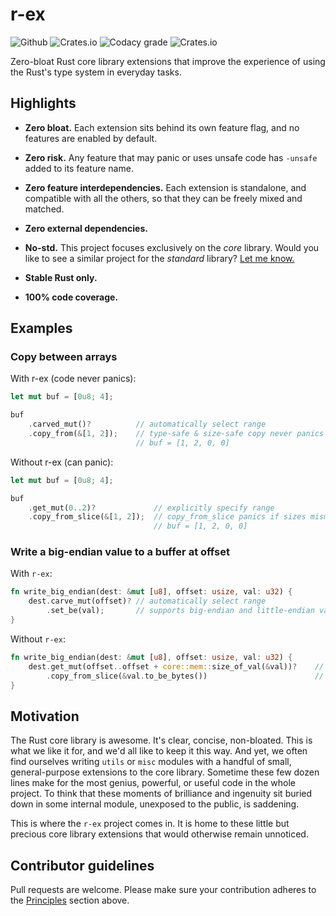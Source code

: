 # r-ex 

![Github](https://img.shields.io/badge/github-pradt2/r_ex-8da0cb?style=flat-square&labelColor=555555&logo=github")
![Crates.io](https://img.shields.io/crates/v/r-ex.svg?style=flat-square&color=fc8d62&logo=rust)
![Codacy grade](https://img.shields.io/codacy/grade/d36aaf2cf1104df5b6f6c5a87f0086c4?style=flat-square)
![Crates.io](https://img.shields.io/crates/l/r-ex?style=flat-square)

Zero-bloat Rust core library extensions that improve the experience 
of using the Rust's type system in everyday tasks.

## Highlights

 - **Zero bloat.** Each extension sits behind its own feature flag,
and no features are enabled by default.

 - **Zero risk.** Any feature that may panic or uses unsafe code has
`-unsafe` added to its feature name.

 - **Zero feature interdependencies.** Each extension is standalone,
and compatible with all the others, so that they can be freely mixed and matched.

 - **Zero external dependencies.**

 - **No-std.** This project focuses exclusively on the _core_ library.
Would you like to see a similar project for the _standard_ library? [Let me know.](https://github.com/pradt2/r-ex/issues/new)

 - **Stable Rust only.**

 - **100% code coverage.**

## Examples

### Copy between arrays

With r-ex (code never panics):

```rust
let mut buf = [0u8; 4];

buf
    .carved_mut()?          // automatically select range
    .copy_from(&[1, 2]);    // type-safe & size-safe copy never panics
                            // buf = [1, 2, 0, 0]
```

Without r-ex (can panic):
```rust
let mut buf = [0u8; 4];

buf
    .get_mut(0..2)?             // explicitly specify range
    .copy_from_slice(&[1, 2]);  // copy_from_slice panics if sizes mismatch
                                // buf = [1, 2, 0, 0]
```

### Write a big-endian value to a buffer at offset

With `r-ex`:
```rust
fn write_big_endian(dest: &mut [u8], offset: usize, val: u32) {
    dest.carve_mut(offset)? // automatically select range
        .set_be(val);       // supports big-endian and little-endian values; never panics
}
```

Without `r-ex`:
```rust
fn write_big_endian(dest: &mut [u8], offset: usize, val: u32) {
    dest.get_mut(offset..offset + core::mem::size_of_val(&val))?    // explicitly specify range
        .copy_from_slice(&val.to_be_bytes())                        // copy_from_slice can panic
}
```

## Motivation
The Rust core library is awesome. It's clear, concise, non-bloated.
This is what we like it for, and we'd all like to keep it this way.
And yet, we often find ourselves writing `utils` or `misc` modules with a handful of small,
general-purpose extensions to the core library. Sometime these few dozen lines make for
the most genius, powerful, or useful code in the whole project.
To think that these moments of brilliance and ingenuity sit buried down in some internal module,
unexposed to the public, is saddening.

This is where the `r-ex` project comes in. It is home to these little but precious core library
extensions that would otherwise remain unnoticed.

## Contributor guidelines

Pull requests are welcome. Please make sure your contribution adheres to the [Principles](#Principles) section above.
